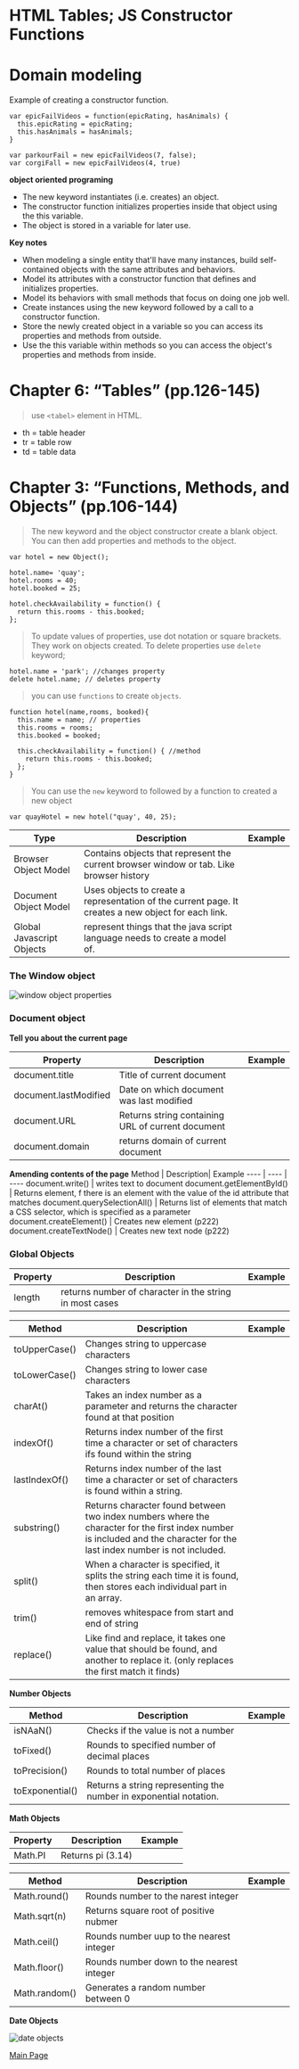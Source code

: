 # HTML Tables; JS Constructor Functions


# Domain modeling

Example of creating a constructor function. 

```
var epicFailVideos = function(epicRating, hasAnimals) {
  this.epicRating = epicRating;
  this.hasAnimals = hasAnimals;
}

var parkourFail = new epicFailVideos(7, false);
var corgiFall = new epicFailVideos(4, true)
```

**object oriented programing**

* The new keyword instantiates (i.e. creates) an object.
* The constructor function initializes properties inside that object using the this variable.
* The object is stored in a variable for later use.

**Key notes**

* When modeling a single entity that'll have many instances, build self-contained objects with the same attributes and behaviors.
* Model its attributes with a constructor function that defines and initializes properties.
* Model its behaviors with small methods that focus on doing one job well.
* Create instances using the new keyword followed by a call to a constructor function.
* Store the newly created object in a variable so you can access its properties and methods from outside.
* Use the this variable within methods so you can access the object's properties and methods from inside.

# Chapter 6: “Tables” (pp.126-145)

>use `<tabel>` element in HTML.

* th = table header
* tr = table row
* td = table data


# Chapter 3: “Functions, Methods, and Objects” (pp.106-144)

>The new keyword and the object constructor create a blank object. You can then add properties and methods to the object.

```
var hotel = new Object();

hotel.name= 'quay';
hotel.rooms = 40;
hotel.booked = 25;

hotel.checkAvailability = function() {
  return this.rooms - this.booked;
};
```
>To update values of properties, use dot notation or square brackets. They work on objects created. To delete properties use `delete` keyword;

```
hotel.name = 'park'; //changes property
delete hotel.name; // deletes property
```

>you can use `functions` to create `objects`.

```
function hotel(name,rooms, booked){
  this.name = name; // properties
  this.rooms = rooms;
  this.booked = booked;

  this.checkAvailability = function() { //method
    return this.rooms - this.booked;
  };
}
```
> You can use the `new` keyword to followed by a function to created a new object

```
var quayHotel = new hotel("quay', 40, 25);
```

Type| Description| Example
---- | ---- | ----
Browser Object Model | Contains objects that represent the current browser window or tab. Like browser history
Document Object Model | Uses objects to create a representation of the current page. It creates a new object for each link.
Global Javascript Objects | represent things that the java script language needs to create a model of.

### The Window object

![window object properties](images/windowobj.jpg)

### Document object

**Tell you about the current page**

Property| Description| Example
---- | ---- | ----
document.title | Title of current document
document.lastModified | Date on which document was last modified
document.URL | Returns string containing URL of current document 
document.domain | returns domain of current document

**Amending contents of the page**
Method | Description| Example
---- | ---- | ----
document.write() | writes text to document
document.getElementById() | Returns element, f there is an element with the value of the id attribute that matches
document.querySelectionAll() | Returns list of elements that match a CSS selector, which is specified as a parameter
document.createElement() | Creates new element (p222)
document.createTextNode() | Creates new text node (p222)

### Global Objects

Property| Description| Example
---- | ---- | ----
length | returns number of character in the string in most cases

Method | Description| Example
---- | ---- | ----
toUpperCase() | Changes string to uppercase characters
toLowerCase() | Changes string to lower case characters
charAt() | Takes an index number as a parameter and returns the character found at that position
indexOf() | Returns index number of the first time a character or set of characters ifs found within the string
lastIndexOf() | Returns index number of the last time a character or set of characters is found within a string.
substring() | Returns character found between two index numbers where the character for the first index number is included and the character for the last index number is not included.
split() | When a character is specified, it splits the string each time it is found, then stores each individual part in an array.
trim() | removes whitespace from start and end of string
replace() | Like find and replace, it takes one value that should be found, and another to replace it. (only replaces the first match it finds)

**Number Objects**

Method | Description| Example
---- | ---- | ----
isNAaN() | Checks if the value is not a number
toFixed() | Rounds to specified number of decimal places
toPrecision() | Rounds to total number of places
toExponential() | Returns a string representing the number in exponential notation.


**Math Objects**

Property| Description| Example
---- | ---- | ----
Math.PI | Returns pi (3.14)

Method | Description| Example
---- | ---- | ----
Math.round() | Rounds number to the narest integer
Math.sqrt(n) | Returns square root of positive nubmer
Math.ceil() | Rounds number uup to the nearest integer
Math.floor() | Rounds number down to the nearest integer
Math.random() | Generates a random number between 0

**Date Objects**

![date objects](images/dateobj.jpg)

[Main Page](https://will-ing.github.io/reading-notes)